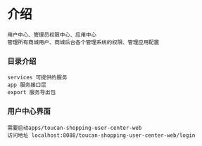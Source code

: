 # 介绍
    
    用户中心、管理员权限中心、应用中心
    管理所有商城用户、商城后台各个管理系统的权限、管理应用配置
    
### 目录介绍
    services 可提供的服务    
    app 服务接口层
    export 服务导出包
        
        
### 用户中心界面
    
    需要启动apps/toucan-shopping-user-center-web
    访问地址 localhost:8088/toucan-shopping-user-center-web/login